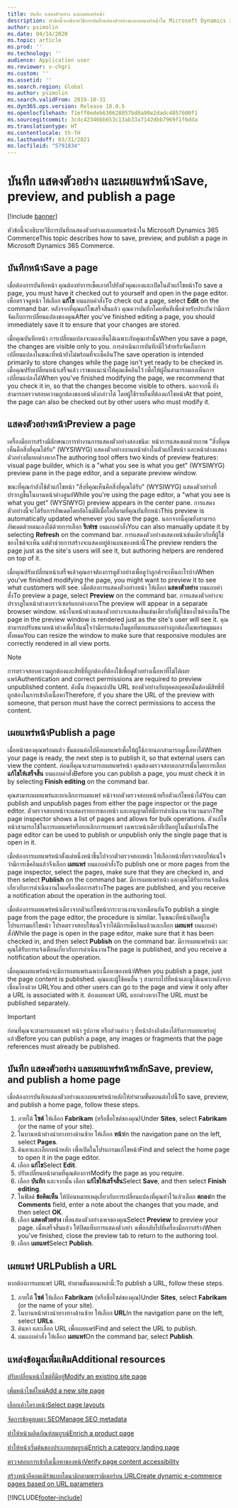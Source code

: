 ```yaml
---
title: บันทึก แสดงตัวอย่าง และเผยแพร่หน้า
description: หัวข้อนี้จะอธิบายวิธีการบันทึกแสดงตัวอย่างและเผยแพร่หน้าใน Microsoft Dynamics 365 Commerce
author: psimolin
ms.date: 04/14/2020
ms.topic: article
ms.prod: ''
ms.technology: ''
audience: Application user
ms.reviewer: v-chgri
ms.custom: ''
ms.assetid: ''
ms.search.region: Global
ms.author: psimolin
ms.search.validFrom: 2019-10-31
ms.dyn365.ops.version: Release 10.0.5
ms.openlocfilehash: f1eff0edeb630628057bd0a90e2dadc4857600f1
ms.sourcegitcommit: 3cdc42346bb653c13ab33a7142dbb7969f1f6dda
ms.translationtype: HT
ms.contentlocale: th-TH
ms.lasthandoff: 03/31/2021
ms.locfileid: "5791834"
---
```

# <a name="save-preview-and-publish-a-page"></a><span data-ttu-id="e8e3d-103">บันทึก แสดงตัวอย่าง และเผยแพร่หน้า</span><span class="sxs-lookup"><span data-stu-id="e8e3d-103">Save, preview, and publish a page</span></span>

[!include [banner](includes/banner.md)]

<span data-ttu-id="e8e3d-104">หัวข้อนี้จะอธิบายวิธีการบันทึกแสดงตัวอย่างและเผยแพร่หน้าใน Microsoft Dynamics 365 Commerce</span><span class="sxs-lookup"><span data-stu-id="e8e3d-104">This topic describes how to save, preview, and publish a page in Microsoft Dynamics 365 Commerce.</span></span>

## <a name="save-a-page"></a><span data-ttu-id="e8e3d-105">บันทึกหน้า</span><span class="sxs-lookup"><span data-stu-id="e8e3d-105">Save a page</span></span>

<span data-ttu-id="e8e3d-106">เมื่อต้องการบันทึกหน้า คุณต้องทำการเช็คเอาท์ไปยังตัวคุณเองและเปิดในตัวแก้ไขหน้า</span><span class="sxs-lookup"><span data-stu-id="e8e3d-106">To save a page, you must have it checked out to yourself and open in the page editor.</span></span> <span data-ttu-id="e8e3d-107">เพื่อตรวจดูหน้า ให้เลือก **แก้ไข** บนแถบคำสั่ง</span><span class="sxs-lookup"><span data-stu-id="e8e3d-107">To check out a page, select **Edit** on the command bar.</span></span> <span data-ttu-id="e8e3d-108">หลังจากที่คุณแก้ไขเสร็จสิ้นแล้ว คุณควรบันทึกโดยทันทีเพื่อช่วยรับประกันว่ามีการจัดเก็บการเปลี่ยนแปลงของคุณ</span><span class="sxs-lookup"><span data-stu-id="e8e3d-108">After you've finished editing a page, you should immediately save it to ensure that your changes are stored.</span></span>

<span data-ttu-id="e8e3d-109">เมื่อคุณบันทึกหน้า การเปลี่ยนแปลงจะมองเห็นได้เฉพาะกับคุณเท่านั้น</span><span class="sxs-lookup"><span data-stu-id="e8e3d-109">When you save a page, the changes are visible only to you.</span></span> <span data-ttu-id="e8e3d-110">การดำเนินการบันทึกมีไว้สำหรับจัดเก็บการเปลี่ยนแปลงในขณะที่หน้ายังไม่พร้อมที่จะเช็คอิน</span><span class="sxs-lookup"><span data-stu-id="e8e3d-110">The save operation is intended primarily to store changes while the page isn't yet ready to be checked in.</span></span> <span data-ttu-id="e8e3d-111">เมื่อคุณปรับเปลี่ยนหน้าเสร็จแล้ว เราขอแนะนำให้คุณเช็คอินไว้ เพื่อให้ผู้อื่นสามารถมองเห็นการเปลี่ยนแปลงได้</span><span class="sxs-lookup"><span data-stu-id="e8e3d-111">When you've finished modifying the page, we recommend that you check it in, so that the changes become visible to others.</span></span> <span data-ttu-id="e8e3d-112">นอกจากนี้ ยังสามารถตรวจสอบความถูกต้องของหน้าดังกล่าวได้ โดยผู้ใช้รายอื่นที่ต้องแก้ไขหน้า</span><span class="sxs-lookup"><span data-stu-id="e8e3d-112">At that point, the page can also be checked out by other users who must modify it.</span></span>

## <a name="preview-a-page"></a><span data-ttu-id="e8e3d-113">แสดงตัวอย่างหน้า</span><span class="sxs-lookup"><span data-stu-id="e8e3d-113">Preview a page</span></span>

<span data-ttu-id="e8e3d-114">เครื่องมือการสร้างมีลักษณะการทำงานการแสดงตัวอย่างสองชนิด: หน้าการแสดงผลด้วยภาพ "สิ่งที่คุณเห็นคือสิ่งที่คุณได้รับ" (WYSIWYG) แสดงตัวอย่างบานหน้าต่างในตัวแก้ไขหน้า และหน้าต่างแสดงตัวอย่างที่แยกต่างหาก</span><span class="sxs-lookup"><span data-stu-id="e8e3d-114">The authoring tool offers two kinds of preview features: visual page builder, which is a "what you see is what you get" (WYSIWYG) preview pane in the page editor, and a separate preview window.</span></span>

<span data-ttu-id="e8e3d-115">ขณะที่คุณกำลังใช้ตัวแก้ไขหน้า "สิ่งที่คุณเห็นคือสิ่งที่คุณได้รับ" (WYSIWYG) แสดงตัวอย่างที่ปรากฏขึ้นในบานหน้าต่างศูนย์</span><span class="sxs-lookup"><span data-stu-id="e8e3d-115">While you're using the page editor, a "what you see is what you get" (WYSIWYG) preview appears in the center pane.</span></span> <span data-ttu-id="e8e3d-116">การแสดงตัวอย่างนี้จะได้รับการอัพเดตโดยอัตโนมัติเมื่อใดก็ตามที่คุณบันทึกหน้า</span><span class="sxs-lookup"><span data-stu-id="e8e3d-116">This preview is automatically updated whenever you save the page.</span></span> <span data-ttu-id="e8e3d-117">นอกจากนี้คุณยังสามารถอัพเดตด้วยตนเองได้ด้วยการเลือก **รีเฟรช** บนแถบคำสั่ง</span><span class="sxs-lookup"><span data-stu-id="e8e3d-117">You can also manually update it by selecting **Refresh** on the command bar.</span></span> <span data-ttu-id="e8e3d-118">การแสดงตัวอย่างแสดงหน้าเช่นเดียวกับที่ผู้ใช้ของไซต์จะเห็น แต่ตัวช่วยการสร้างจะแสดงอยู่ด้านบนของหน้านี้</span><span class="sxs-lookup"><span data-stu-id="e8e3d-118">The preview renders the page just as the site's users will see it, but authoring helpers are rendered on top of it.</span></span>

<span data-ttu-id="e8e3d-119">เมื่อคุณปรับเปลี่ยนหน้าเสร็จแล้วคุณอาจต้องการดูตัวอย่างเพื่อดูว่าลูกค้าจะเห็นอะไรบ้าง</span><span class="sxs-lookup"><span data-stu-id="e8e3d-119">When you've finished modifying the page, you might want to preview it to see what customers will see.</span></span> <span data-ttu-id="e8e3d-120">เมื่อต้องการแสดงตัวอย่างหน้า ให้เลือก **แสดงตัวอย่าง** บนแถบคำสั่ง</span><span class="sxs-lookup"><span data-stu-id="e8e3d-120">To preview a page, select **Preview** on the command bar.</span></span> <span data-ttu-id="e8e3d-121">การแสดงตัวอย่างจะปรากฏในหน้าต่างเบราว์เซอร์แยกต่างหาก</span><span class="sxs-lookup"><span data-stu-id="e8e3d-121">The preview will appear in a separate browser window.</span></span> <span data-ttu-id="e8e3d-122">หน้าในหน้าต่างแสดงตัวอย่างจะแสดงขึ้นเช่นเดียวกับที่ผู้ใช้ของไซต์จะเห็น</span><span class="sxs-lookup"><span data-stu-id="e8e3d-122">The page in the preview window is rendered just as the site's user will see it.</span></span> <span data-ttu-id="e8e3d-123">คุณสามารถปรับขนาดหน้าต่างเพื่อให้แน่ใจว่ามีการแสดงโมดูลที่ตอบสนองอย่างถูกต้องในพอร์ตมุมมองทั้งหมด</span><span class="sxs-lookup"><span data-stu-id="e8e3d-123">You can resize the window to make sure that responsive modules are correctly rendered in all view ports.</span></span>

> [!NOTE]
> <span data-ttu-id="e8e3d-124">การตรวจสอบความถูกต้องและสิทธิ์ที่ถูกต้องที่ต้องใช้เพื่อดูตัวอย่างเนื้อหาที่ไม่ได้เผยแพร่</span><span class="sxs-lookup"><span data-stu-id="e8e3d-124">Authentication and correct permissions are required to preview unpublished content.</span></span> <span data-ttu-id="e8e3d-125">ดังนั้น ถ้าคุณแบ่งปัน URL ของตัวอย่างกับบุคคลบุคคลนั้นต้องมีสิทธิ์ที่ถูกต้องในการเข้าถึงเนื้อหา</span><span class="sxs-lookup"><span data-stu-id="e8e3d-125">Therefore, if you share the URL of the preview with someone, that person must have the correct permissions to access the content.</span></span>

## <a name="publish-a-page"></a><span data-ttu-id="e8e3d-126">เผยแพร่หน้า</span><span class="sxs-lookup"><span data-stu-id="e8e3d-126">Publish a page</span></span>

<span data-ttu-id="e8e3d-127">เมื่อหน้าของคุณพร้อมแล้ว ขั้นตอนต่อไปคือเผยแพร่เพื่อให้ผู้ใช้ภายนอกสามารถดูเนื้อหาได้</span><span class="sxs-lookup"><span data-stu-id="e8e3d-127">When your page is ready, the next step is to publish it, so that external users can view the content.</span></span> <span data-ttu-id="e8e3d-128">ก่อนที่คุณจะสามารถเผยแพร่หน้า คุณต้องตรวจสอบเอกสารนั้นโดยการเลือก **แก้ไขให้เสร็จสิ้น** บนแถบคำสั่ง</span><span class="sxs-lookup"><span data-stu-id="e8e3d-128">Before you can publish a page, you must check it in by selecting **Finish editing** on the command bar.</span></span>

<span data-ttu-id="e8e3d-129">คุณสามารถเผยแพร่และยกเลิกการเผยแพร่ หน้าจากตัวตรวจสอบหน้าหรือตัวแก้ไขหน้าได้</span><span class="sxs-lookup"><span data-stu-id="e8e3d-129">You can publish and unpublish pages from either the page inspector or the page editor.</span></span> <span data-ttu-id="e8e3d-130">ตัวตรวจสอบหน้าจะแสดงรายการของหน้า และอนุญาตให้มีการดำเนินงานจำนวนมาก</span><span class="sxs-lookup"><span data-stu-id="e8e3d-130">The page inspector shows a list of pages and allows for bulk operations.</span></span> <span data-ttu-id="e8e3d-131">ตัวแก้ไขหน้าสามารถใช้ในการเผยแพร่หรือยกเลิกการเผยแพร่ เฉพาะหน้าเดียวที่เปิดอยู่ในนั้นเท่านั้น</span><span class="sxs-lookup"><span data-stu-id="e8e3d-131">The page editor can be used to publish or unpublish only the single page that is open in it.</span></span>

<span data-ttu-id="e8e3d-132">เมื่อต้องการเผยแพร่หน้าตั้งแต่หนึ่งหน้าขึ้นไปจากตัวตรวจสอบหน้า ให้เลือกหน้าที่ตรวจสอบให้แน่ใจว่ามีการเช็คอินแล้วจึงเลือก **เผยแพร่** บนแถบคำสั่ง</span><span class="sxs-lookup"><span data-stu-id="e8e3d-132">To publish one or more pages from the page inspector, select the pages, make sure that they are checked in, and then select **Publish** on the command bar.</span></span> <span data-ttu-id="e8e3d-133">มีการเผยแพร่หน้า และคุณได้รับการแจ้งเตือนเกี่ยวกับการดำเนินงานในเครื่องมือการสร้าง</span><span class="sxs-lookup"><span data-stu-id="e8e3d-133">The pages are published, and you receive a notification about the operation in the authoring tool.</span></span>

<span data-ttu-id="e8e3d-134">เมื่อต้องการเผยแพร่หน้าเดียวจากตัวแก้ไขหน้ากระบวนงานจะเหมือนกัน</span><span class="sxs-lookup"><span data-stu-id="e8e3d-134">To publish a single page from the page editor, the procedure is similar.</span></span> <span data-ttu-id="e8e3d-135">ในขณะที่หน้าเปิดอยู่ในโปรแกรมแก้ไขหน้า โปรดตรวจสอบให้แน่ใจว่าได้มีการเช็คอินแล้วและเลือก **เผยแพร่** บนแถบคำสั่ง</span><span class="sxs-lookup"><span data-stu-id="e8e3d-135">While the page is open in the page editor, make sure that it has been checked in, and then select **Publish** on the command bar.</span></span> <span data-ttu-id="e8e3d-136">มีการเผยแพร่หน้า และคุณได้รับการแจ้งเตือนเกี่ยวกับการดำเนินงาน</span><span class="sxs-lookup"><span data-stu-id="e8e3d-136">The page is published, and you receive a notification about the operation.</span></span>

<span data-ttu-id="e8e3d-137">เมื่อคุณเผยแพร่หน้าจะมีการเผยแพร่เฉพาะเนื้อหาของหน้า</span><span class="sxs-lookup"><span data-stu-id="e8e3d-137">When you publish a page, just the page content is published.</span></span> <span data-ttu-id="e8e3d-138">คุณและผู้ใช้คนอื่น ๆ สามารถไปที่หน้าและดูได้เฉพาะหลังจากเชื่อมโยงด้วย URL</span><span class="sxs-lookup"><span data-stu-id="e8e3d-138">You and other users can go to the page and view it only after a URL is associated with it.</span></span> <span data-ttu-id="e8e3d-139">ต้องเผยแพร่ URL แยกต่างหาก</span><span class="sxs-lookup"><span data-stu-id="e8e3d-139">The URL must be published separately.</span></span>

> [!IMPORTANT]
> <span data-ttu-id="e8e3d-140">ก่อนที่คุณจะสามารถเผยแพร่ หน้า รูปภาพ หรือส่วนต่าง ๆ ที่หน้าอ้างอิงต้องได้รับการเผยแพร่อยู่แล้ว</span><span class="sxs-lookup"><span data-stu-id="e8e3d-140">Before you can publish a page, any images or fragments that the page references must already be published.</span></span>

## <a name="save-preview-and-publish-a-home-page"></a><span data-ttu-id="e8e3d-141">บันทึก แสดงตัวอย่าง และเผยแพร่หน้าหลัก</span><span class="sxs-lookup"><span data-stu-id="e8e3d-141">Save, preview, and publish a home page</span></span>

<span data-ttu-id="e8e3d-142">เมื่อต้องการบันทึกแสดงตัวอย่างและเผยแพร่หน้าหลักให้ทำตามขั้นตอนต่อไปนี้</span><span class="sxs-lookup"><span data-stu-id="e8e3d-142">To save, preview, and publish a home page, follow these steps.</span></span>

1. <span data-ttu-id="e8e3d-143">ภายใต้ **ไซต์** ให้เลือก **Fabrikam** (หรือชื่อไซต์ของคุณ)</span><span class="sxs-lookup"><span data-stu-id="e8e3d-143">Under **Sites**, select **Fabrikam** (or the name of your site).</span></span>
1. <span data-ttu-id="e8e3d-144">ในบานหน้าต่างนำทางทางด้านซ้าย ให้เลือก **หน้า**</span><span class="sxs-lookup"><span data-stu-id="e8e3d-144">In the navigation pane on the left, select **Pages**.</span></span>
1. <span data-ttu-id="e8e3d-145">ค้นหาและเลือกหน้าหลัก เพื่อเปิดในโปรแกรมแก้ไขหน้า</span><span class="sxs-lookup"><span data-stu-id="e8e3d-145">Find and select the home page to open it in the page editor.</span></span>
1. <span data-ttu-id="e8e3d-146">เลือก **แก้ไข**</span><span class="sxs-lookup"><span data-stu-id="e8e3d-146">Select **Edit**.</span></span>
1. <span data-ttu-id="e8e3d-147">ปรับเปลี่ยนหน้าตามที่คุณต้องการ</span><span class="sxs-lookup"><span data-stu-id="e8e3d-147">Modify the page as you require.</span></span>
1. <span data-ttu-id="e8e3d-148">เลือก **บันทึก** และจากนั้น เลือก **แก้ไขให้เสร็จสิ้น**</span><span class="sxs-lookup"><span data-stu-id="e8e3d-148">Select **Save**, and then select **Finish editing**.</span></span>
1. <span data-ttu-id="e8e3d-149">ในฟิลด์ **ข้อคิดเห็น** ให้ป้อนหมายเหตุเกี่ยวกับการเปลี่ยนแปลงที่คุณทำไว้แล้วเลือก **ตกลง**</span><span class="sxs-lookup"><span data-stu-id="e8e3d-149">In the **Comments** field, enter a note about the changes that you made, and then select **OK**.</span></span>
1. <span data-ttu-id="e8e3d-150">เลือก **แสดงตัวอย่าง** เพื่อแสดงตัวอย่างเพจของคุณ</span><span class="sxs-lookup"><span data-stu-id="e8e3d-150">Select **Preview** to preview your page.</span></span> <span data-ttu-id="e8e3d-151">เมื่อเสร็จสิ้นแล้ว ให้ปิดแท็บการแสดงตัวอย่า งเพื่อกลับไปที่เครื่องมือการสร้าง</span><span class="sxs-lookup"><span data-stu-id="e8e3d-151">When you've finished, close the preview tab to return to the authoring tool.</span></span>
1. <span data-ttu-id="e8e3d-152">เลือก **เผยแพร่**</span><span class="sxs-lookup"><span data-stu-id="e8e3d-152">Select **Publish**.</span></span>

## <a name="publish-a-url"></a><span data-ttu-id="e8e3d-153">เผยแพร่ URL</span><span class="sxs-lookup"><span data-stu-id="e8e3d-153">Publish a URL</span></span>

<span data-ttu-id="e8e3d-154">หากต้องการเผยแพร่ URL ทำตามขั้นตอนเหล่านี้:</span><span class="sxs-lookup"><span data-stu-id="e8e3d-154">To publish a URL, follow these steps.</span></span>

1. <span data-ttu-id="e8e3d-155">ภายใต้ **ไซต์** ให้เลือก **Fabrikam** (หรือชื่อไซต์ของคุณ)</span><span class="sxs-lookup"><span data-stu-id="e8e3d-155">Under **Sites**, select **Fabrikam** (or the name of your site).</span></span>
1. <span data-ttu-id="e8e3d-156">ในบานหน้าต่างนำทางทางด้านซ้าย ให้เลือก **URL**</span><span class="sxs-lookup"><span data-stu-id="e8e3d-156">In the navigation pane on the left, select **URLs**.</span></span>
1. <span data-ttu-id="e8e3d-157">ค้นหา และเลือก URL เพื่อเผยแพร่</span><span class="sxs-lookup"><span data-stu-id="e8e3d-157">Find and select the URL to publish.</span></span>
1. <span data-ttu-id="e8e3d-158">บนแถบคำสั่ง ให้เลือก **เผยแพร่**</span><span class="sxs-lookup"><span data-stu-id="e8e3d-158">On the command bar, select **Publish**.</span></span>

## <a name="additional-resources"></a><span data-ttu-id="e8e3d-159">แหล่งข้อมูลเพิ่มเติม</span><span class="sxs-lookup"><span data-stu-id="e8e3d-159">Additional resources</span></span>

[<span data-ttu-id="e8e3d-160">ปรับเปลี่ยนหน้าไซต์ที่มีอยู่</span><span class="sxs-lookup"><span data-stu-id="e8e3d-160">Modify an existing site page</span></span>](modify-existing-page.md)

[<span data-ttu-id="e8e3d-161">เพิ่มหน้าไซต์ใหม่</span><span class="sxs-lookup"><span data-stu-id="e8e3d-161">Add a new site page</span></span>](add-new-page.md)

[<span data-ttu-id="e8e3d-162">เลือกเค้าโครงหน้า</span><span class="sxs-lookup"><span data-stu-id="e8e3d-162">Select page layouts</span></span>](select-page-layouts.md)

[<span data-ttu-id="e8e3d-163">จัดการข้อมูลเมตา SEO</span><span class="sxs-lookup"><span data-stu-id="e8e3d-163">Manage SEO metadata</span></span>](manage-seo-metadata.md)

[<span data-ttu-id="e8e3d-164">ทำให้หน้าผลิตภัณฑ์สมบูรณ์</span><span class="sxs-lookup"><span data-stu-id="e8e3d-164">Enrich a product page</span></span>](enrich-product-page.md)

[<span data-ttu-id="e8e3d-165">ทำให้หน้าเริ่มต้นของประเภทสมบูรณ์</span><span class="sxs-lookup"><span data-stu-id="e8e3d-165">Enrich a category landing page</span></span>](enrich-category-page.md)

[<span data-ttu-id="e8e3d-166">ตรวจสอบการเข้าถึงเนื้อหาของหน้า</span><span class="sxs-lookup"><span data-stu-id="e8e3d-166">Verify page content accessibility</span></span>](verify-accessibility.md)

[<span data-ttu-id="e8e3d-167">สร้างหน้าอีคอมเมิร์ซแบบไดนามิกตามพารามิเตอร์บน URL</span><span class="sxs-lookup"><span data-stu-id="e8e3d-167">Create dynamic e-commerce pages based on URL parameters</span></span>](create-dynamic-pages.md)


[!INCLUDE[footer-include](../includes/footer-banner.md)]